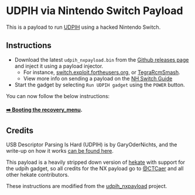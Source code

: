 # UDPIH via Nintendo Switch Payload

This is a payload to run [UDPIH](https://github.com/GaryOderNichts/udpih) using a hacked Nintendo Switch.

## Instructions

- Download the latest `udpih_nxpayload.bin` from the [Github releases page](https://github.com/GaryOderNichts/udpih_nxpayload/releases) and inject it using a payload injector.
    - For instance, [switch.exploit.fortheusers.org](https://switch.exploit.fortheusers.org), or [TegraRcmSmash](https://switchtools.sshnuke.net/).
    - View more info on sending a payload on the [NH Switch Guide](https://nh-server.github.io/switch-guide/user_guide/emummc/sending_payload/)
- Start the gadget by selecting `Run UDPIH gadget` using the `POWER` button.

You can now follow the below instructions:

#### [➡️ Booting the recovery_menu](recovery-menu.md).

## Credits
USB Descriptor Parsing Is Hard (UDPIH) is by GaryOderNichts, and the write-up on how it works [can be found here](https://garyodernichts.blogspot.com/2022/06/exploiting-wii-us-usb-descriptor-parsing.html).

This payload is a heavily stripped down version of [hekate](https://github.com/CTCaer/hekate) with support for the udpih gadget, so all credits for the NX payload go to [@CTCaer](https://github.com/CTCaer/hekate) and all other hekate contributors.

These instructions are modified from the [udpih_nxpayload](https://github.com/GaryOderNichts/udpih_nxpayload#instructions) project.